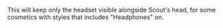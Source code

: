 This will keep only the headset visible alongside Scout's head, for some cosmetics with styles that includes "Headphones" on.